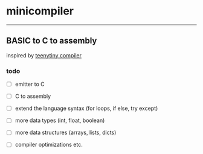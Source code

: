 # minicompiler 

---

## BASIC to C to assembly

inspired by [teenytiny compiler](https://web.eecs.utk.edu/~azh/blog/teenytinycompiler3.html)

### todo

- [ ] emitter to C
- [ ] C to assembly 
- [ ] extend the language syntax (for loops, if else, try except)
- [ ] more data types (int, float, boolean)
- [ ] more data structures (arrays, lists, dicts)
- [ ] compiler optimizations etc.


